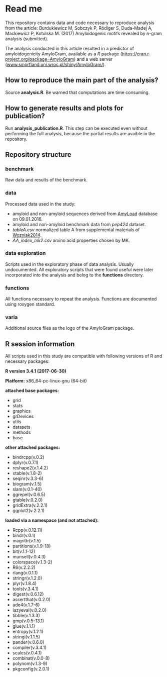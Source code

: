 # Read me

This repository contains data and code necessary to reproduce analysis from the article: Burdukiewicz M, Sobczyk P, Rödiger S, Duda-Madej A, Mackiewicz P, Kotulska M. (2017) Amyloidogenic motifs revealed by n-gram analysis (submitted).

The analysis conducted in this article resulted in a predictor of amyloidogenicity AmyloGram, available as a *R* package (https://cran.r-project.org/package=AmyloGram) and a web server (www.smorfland.uni.wroc.pl/shiny/AmyloGram/).

## How to reproduce the main part of the analysis?

Source **analysis.R**. Be warned that computations are time consuming.

## How to generate results and plots for publication?

Run **analysis_publication.R**. This step can be executed even without performing the full analysis, because the partial results are avaible in the repository.

## Repository structure

### benchmark

Raw data and results of the benchmark.

### data

Processed data used in the study: 
* amyloid and non-amyloid sequences derived from [AmyLoad](comprec-lin.iiar.pwr.edu.pl/amyload) database on 09.01.2016.
* amyloid and non-amyloid benchmark data from *pep424* dataset.
* *tableA.csv* normalized table A from supplemental materials of [Wozniak2014](https://dx.doi.org/10.1007/s00894-014-2497-9).
* *AA_index_mk2.csv* amino acid properties chosen by MK.

### data exploration

Scripts used in the exploratory phase of data analysis. Usually undocumented. All exploratory scripts that were found useful were later incorporated into the analysis and belog to the **functions** directory. 

### functions

All functions necessary to repeat the analysis. Functions are documented using roxygen standard. 

### varia

Additional source files as the logo of the AmyloGram package.

## R session information

All scripts used in this study are compatible with following versions of R and necessary packages:

**R version 3.4.1 (2017-06-30)**

**Platform:** x86_64-pc-linux-gnu (64-bit) 

**attached base packages:** 

* grid 
* stats 
* graphics 
* grDevices 
* utils 
* datasets 
* methods 
* base 


**other attached packages:** 

* bindrcpp(v.0.2) 
* dplyr(v.0.7.1) 
* reshape2(v.1.4.2) 
* xtable(v.1.8-2) 
* seqinr(v.3.3-6) 
* biogram(v.1.5) 
* slam(v.0.1-40) 
* ggrepel(v.0.6.5) 
* gtable(v.0.2.0) 
* gridExtra(v.2.2.1) 
* ggplot2(v.2.2.1) 


**loaded via a namespace (and not attached):** 

* Rcpp(v.0.12.11) 
* bindr(v.0.1) 
* magrittr(v.1.5) 
* partitions(v.1.9-18) 
* bit(v.1.1-12) 
* munsell(v.0.4.3) 
* colorspace(v.1.3-2) 
* R6(v.2.2.2) 
* rlang(v.0.1.1) 
* stringr(v.1.2.0) 
* plyr(v.1.8.4) 
* tools(v.3.4.1) 
* digest(v.0.6.12) 
* assertthat(v.0.2.0) 
* ade4(v.1.7-6) 
* lazyeval(v.0.2.0) 
* tibble(v.1.3.3) 
* gmp(v.0.5-13.1) 
* glue(v.1.1.1) 
* entropy(v.1.2.1) 
* stringi(v.1.1.5) 
* pander(v.0.6.0) 
* compiler(v.3.4.1) 
* scales(v.0.4.1) 
* combinat(v.0.0-8) 
* polynom(v.1.3-9) 
* pkgconfig(v.2.0.1) 